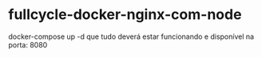 # fullcycle-docker-nginx-com-node

docker-compose up -d que tudo deverá estar funcionando e disponível na porta: 8080
